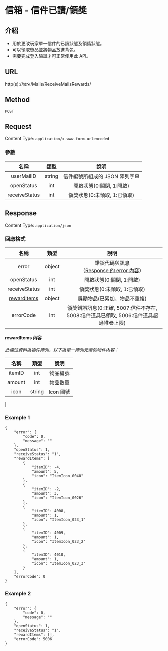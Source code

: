 # 信箱 - 信件已讀/領獎

## 介紹

- 用於更改玩家單一信件的已讀狀態及領獎狀態。
- 可以領取獎品並將物品放進背包。
- 需要完成登入驗證才可正常使用此 API。

## URL

http(s)://`域名`/Mails/ReceiveMailsRewards/

## Method

`POST`

## Request

Content Type: `application/x-www-form-urlencoded`

### 參數
| 名稱 | 類型 | 說明 |
|:-:|:-:|:-:|
| userMailID | string | 信件編號所組成的 JSON 陣列字串  |
| openStatus | int | 開啟狀態(0:關閉, 1:開啟) |
| receiveStatus | int | 領獎狀態(0:未領取, 1:已領取) |

## Response

Content Type: `application/json`

### 回應格式

| 名稱 | 類型 | 說明 |
|:-:|:-:|:-:|
| error | object | 錯誤代碼與訊息<br>（[Response 的 error 內容](../response.md#error)） |
| openStatus | int | 開啟狀態(0:關閉, 1:開啟) |
| receiveStatus | int | 領獎狀態(0:未領取, 1:已領取) |
| [rewardItems](#rewardItems) | object| 獎勵物品(已累加，物品不重複)|
| errorCode | int | 領獎錯誤訊息(0:正確, 5007:信件不存在, 5008:信件道具已領取, 5006:信件道具超過堆疊上限) |

#### <span id="rewardItems">rewardItems 內容</span>

_此欄位資料為物件陣列，以下為單一陣列元素的物件內容：_

| 名稱 | 類型 | 說明 |
|:-:|:-:|:-:|
| itemID | int | 物品編號 |
| amount | int | 物品數量 |
| icon | string | Icon 圖號 |
|

### Example 1
	{
		"error": {
			"code": 0,
			"message": ""
		},
		"openStatus": 1,
		"receiveStatus": "1",
		"rewardItems": [
			{
				"itemID": -4,
				"amount": 5,
				"icon": "ItemIcon_0040"
			},
			{
				"itemID": -2,
				"amount": 3,
				"icon": "ItemIcon_0026"
			},
			{
				"itemID": 4008,
				"amount": 1,
				"icon": "ItemIcon_023_1"
			},
			{
				"itemID": 4009,
				"amount": 1,
				"icon": "ItemIcon_023_2"
			},
			{
				"itemID": 4010,
				"amount": 1,
				"icon": "ItemIcon_023_3"
			}
		],
		"errorCode": 0
	}

### Example 2
	{
		"error": {
			"code": 0,
			"message": ""
		},
		"openStatus": 1,
		"receiveStatus": "1",
		"rewardItems": [],
		"errorCode": 5006
	}

